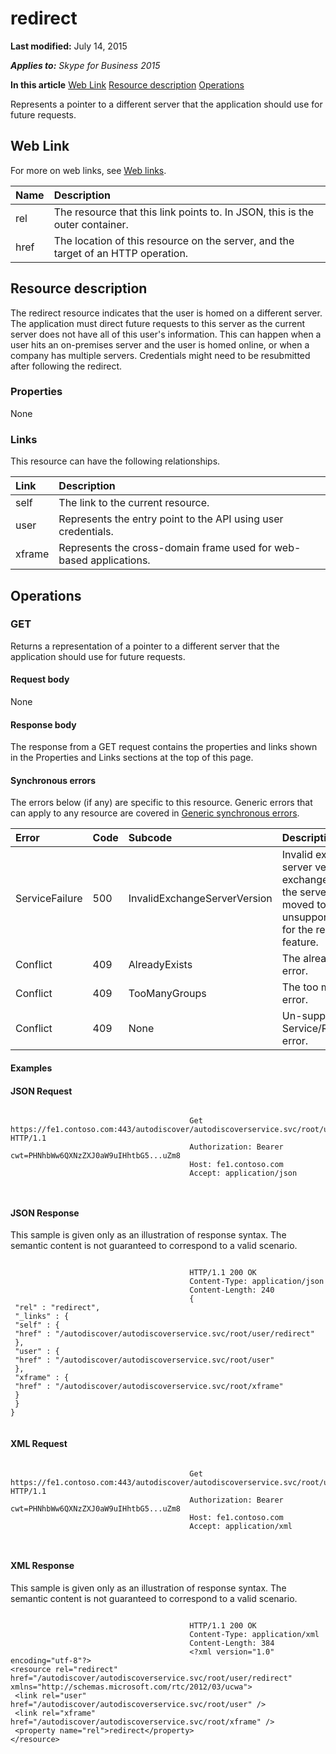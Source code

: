 
# redirect 

 **Last modified:** July 14, 2015

 _**Applies to:** Skype for Business 2015_

 **In this article**
 [Web Link](#sectionSection0)
 [Resource description](#sectionSection1)
 [Operations](#sectionSection2)


Represents a pointer to a different server that the application should use for future requests. 

## Web Link
<a name="sectionSection0"> </a>

For more on web links, see [Web links](WebLinks.md).



|**Name**|**Description**|
|:-----|:-----|
|rel|The resource that this link points to. In JSON, this is the outer container.|
|href|The location of this resource on the server, and the target of an HTTP operation.|

## Resource description
<a name="sectionSection1"> </a>

The redirect resource indicates that the user is homed on a different server. The application must direct future requests to this server as the current server does not have all of this user's information. This can happen when a user hits an on-premises server and the user is homed online, or when a company has multiple servers. Credentials might need to be resubmitted after following the redirect. 


### Properties

None


### Links

This resource can have the following relationships.



|**Link**|**Description**|
|:-----|:-----|
|self|The link to the current resource.|
|user|Represents the entry point to the API using user credentials.|
|xframe|Represents the cross-domain frame used for web-based applications.|

## Operations
<a name="sectionSection2"> </a>




### GET

Returns a representation of a pointer to a different server that the application should use for future requests.


#### Request body

None


#### Response body

The response from a GET request contains the properties and links shown in the Properties and Links sections at the top of this page.


#### Synchronous errors

The errors below (if any) are specific to this resource. Generic errors that can apply to any resource are covered in [Generic synchronous errors](GenericSynchronousErrors.md).



|**Error**|**Code**|**Subcode**|**Description**|
|:-----|:-----|:-----|:-----|
|ServiceFailure|500|InvalidExchangeServerVersion|Invalid exchange server version.The exchange mailbox of the server might have moved to an unsupported version for the required feature.|
|Conflict|409|AlreadyExists|The already exists error.|
|Conflict|409|TooManyGroups|The too many groups error.|
|Conflict|409|None|Un-supported Service/Resource/API error.|

#### Examples




#### JSON Request


```

										Get https://fe1.contoso.com:443/autodiscover/autodiscoverservice.svc/root/user/redirect HTTP/1.1
										Authorization: Bearer cwt=PHNhbWw6QXNzZXJ0aW9uIHhtbG5...uZm8
										Host: fe1.contoso.com
										Accept: application/json
										
									
```


#### JSON Response

This sample is given only as an illustration of response syntax. The semantic content is not guaranteed to correspond to a valid scenario.


```

										HTTP/1.1 200 OK
										Content-Type: application/json
										Content-Length: 240
										{
 "rel" : "redirect",
 "_links" : {
 "self" : {
 "href" : "/autodiscover/autodiscoverservice.svc/root/user/redirect"
 },
 "user" : {
 "href" : "/autodiscover/autodiscoverservice.svc/root/user"
 },
 "xframe" : {
 "href" : "/autodiscover/autodiscoverservice.svc/root/xframe"
 }
 }
}
									
```


#### XML Request


```

										Get https://fe1.contoso.com:443/autodiscover/autodiscoverservice.svc/root/user/redirect HTTP/1.1
										Authorization: Bearer cwt=PHNhbWw6QXNzZXJ0aW9uIHhtbG5...uZm8
										Host: fe1.contoso.com
										Accept: application/xml
										
									
```


#### XML Response

This sample is given only as an illustration of response syntax. The semantic content is not guaranteed to correspond to a valid scenario.


```

										HTTP/1.1 200 OK
										Content-Type: application/xml
										Content-Length: 384
										<?xml version="1.0" encoding="utf-8"?>
<resource rel="redirect" href="/autodiscover/autodiscoverservice.svc/root/user/redirect" xmlns="http://schemas.microsoft.com/rtc/2012/03/ucwa">
 <link rel="user" href="/autodiscover/autodiscoverservice.svc/root/user" />
 <link rel="xframe" href="/autodiscover/autodiscoverservice.svc/root/xframe" />
 <property name="rel">redirect</property>
</resource>
									
```

